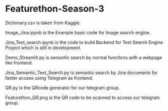 # Featurethon-Season-3
Dictionary.csv is taken from Kaggle.

Image_Jina.ipynb is the Example basic code for Image search engine.

Jina_Text_search.ipynb is the code to build Backend for Text Search Engine Project which is still in development.

Demo_Streamlit.py is semantic search by normal functions with a webpage like frontend.

Jina_Semantic_Text_Search.py is semantic search by Jina documents for faster access using Telegram as frontend.

QR.py is the QRcode generator for our telegram group.

Featurethon_QR.png is the QR code to be scanned to access our telegram group.
